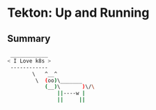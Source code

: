 # Tekton: Up and Running

## Summary

```bash
 ____________
< I Love k8s >
 ------------
        \   ^__^
         \  (oo)\_______
            (__)\       )\/\
                ||----w |
                ||     ||
```